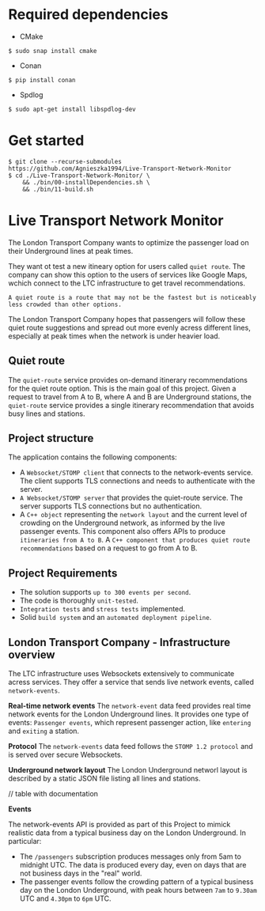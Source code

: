 # Required dependencies 

* CMake
```
$ sudo snap install cmake
```
* Conan 
```
$ pip install conan
```
* Spdlog
```
$ sudo apt-get install libspdlog-dev
```

# Get started
```
$ git clone --recurse-submodules https://github.com/Agnieszka1994/Live-Transport-Network-Monitor
$ cd ./Live-Transport-Network-Monitor/ \
    && ./bin/00-installDependencies.sh \
    && ./bin/11-build.sh
```


# Live Transport Network Monitor
The London Transport Company wants to optimize the passenger load on their Underground lines at peak times.

They want ot test a new itineary option for users called `quiet route`. The company can show this option to the users of services like Google Maps, wchich connect to the LTC infrastructure to get travel recommendations.

`A quiet route is a route that may not be the fastest but is noticeably less crowded than other options.`

The London Transport Company hopes that passengers will follow these quiet route suggestions and spread out more evenly acress different lines, especially at peak times when the network is under heavier load.

## Quiet route

The `quiet-route` service provides on-demand itinerary recommendations for the quiet route option. This is the main goal of this project. Given a request to travel from A to B, where A and B are Underground stations, the `quiet-route` service provides a single itinerary recommendation that avoids busy lines and stations.

## Project structure
The application contains the following components:

- A `Websocket/STOMP client` that connects to the network-events service. The client supports TLS connections and needs to authenticate with the server.
- `A Websocket/STOMP server` that provides the quiet-route service. The server supports TLS connections but no authentication.
- A `C++ object` representing the `network layout` and the current level of crowding on the Underground network, as informed by the live passenger events. This component also offers APIs to produce `itineraries from A to B`.
A `C++ component that produces quiet route recommendations` based on a request to go from A to B.

## Project Requirements
- The solution supports `up to 300 events per second`.
- The code is thoroughly `unit-tested`. 
- `Integration tests` and `stress tests` implemented.
- Solid `build system` and an `automated deployment pipeline`.

## London Transport Company - Infrastructure overview
The LTC infrastructure uses Websockets extensively to communicate acress services.
They offer a service that sends live network events, called `network-events`.

**Real-time network events**
The `network-event` data feed provides real time network events for the London Underground lines. It provides one type of events: `Passenger events`, which represent passenger action, like `entering` and `exiting` a station.

**Protocol**
The `network-events` data feed follows the `STOMP 1.2 protocol` and is served over secure Websockets.

**Underground network layout**
The London Underground networl layout is described by a static JSON file listing all lines and stations.

// table with documentation 

**Events**

The network-events API is provided as part of this Project to mimick realistic data from a typical business day on the London Underground. In particular:

- The `/passengers` subscription produces messages only from 5am to midnight UTC. The data is produced every day, even on days that are not business days in the "real" world.
- The passenger events follow the crowding pattern of a typical business day on the London Underground, with peak hours between `7am` to `9.30am` UTC and `4.30pm` to `6pm` UTC.



